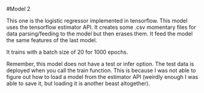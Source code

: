 #Model 2

This one is the logistic regressor implemented in tensorflow. This model uses the tensorflow estimator API. It creates some .csv momentary files for data parsing/feeding to the model but then erases them. It feed the model the same features of the last model.

It trains with a batch size of 20 for 1000 epochs.

Remember, this model does not have a test or infer option. The test data is deployed when you call the train function. This is because I was not able to figure out how to load a model from the estimator API (weirdly enough I was able to save it, but loading it is another beast altogether).